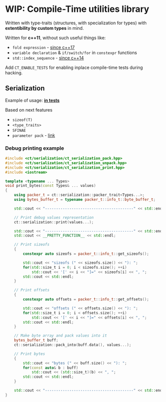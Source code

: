 # WIP: Compile-Time utilities library

Written with type-traits (structures, with specialization for types) with **extentibility by custom types** in mind.

Written for **c++11**, without such useful things like:
- `fold expression` - [since c++17](https://en.cppreference.com/w/cpp/language/fold)
- `variable declaration` & `if/switch/for` in `constexpr` functions
- `std::index_sequence` - [since c++14](https://en.cppreference.com/w/cpp/utility/integer_sequence)

Add `CT_ENABLE_TESTS` for enabling inplace compile-time tests during hacking. 

## Serialization

Example of usage: [**in tests**](./tests/ct_serialization_tests/ct_serialization_test.cpp)

Based on next features
- `sizeof(T)`
- `<type_traits>`
- `SFINAE`
- `parameter pack` - [link](https://en.cppreference.com/w/cpp/language/parameter_pack)

### Debug printing example

```cpp
#include <ct/serialization/ct_serialization_pack.hpp>
#include <ct/serialization/ct_serialization_unpack.hpp>
#include <ct/serialization/ct_serialization_print.hpp>
#include <iostream>

template <typename ... Types>
void print_bytes(const Types& ... values)
{
    using packer_t = ct::serialization::packer_trait<Types...>;
    using bytes_buffer_t = typename packer_t::info_t::byte_buffer_t;

    std::cout << "----------------------------------------" << std::endl;

    // Print debug values representation
    ct::serialization::print(values...);

    std::cout << "----------------------------------------" << std::endl;
    std::cout << __PRETTY_FUNCTION__ << std::endl;

    // Print sizeofs
    {
        constexpr auto sizeofs = packer_t::info_t::get_sizeofs();

        std::cout << "sizeofs (" << sizeofs.size() << "): ";
        for(std::size_t i = 0; i < sizeofs.size(); ++i)
            std::cout << '[' << i << "]=" << sizeofs[i] << ", ";
        std::cout << std::endl;
    }

    // Print offsets
    {
        constexpr auto offsets = packer_t::info_t::get_offsets();

        std::cout << "offsets (" << offsets.size() << "): ";
        for(std::size_t i = 0; i < offsets.size(); ++i)
            std::cout << '[' << i << "]=" << offsets[i] << ", ";
        std::cout << std::endl;
    }

    // Make byte array and pack values into it
    bytes_buffer_t buff;
    ct::serialization::pack_into(buff.data(), values...);

    // Print bytes
    {
        std::cout << "bytes (" << buff.size() << "): ";
        for(const auto& b : buff)
            std::cout << (std::size_t)(b) << ", ";
        std::cout << std::endl;
    }

    std::cout << "----------------------------------------" << std::endl;
}
```